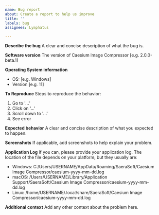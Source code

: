 ```yaml
---
name: Bug report
about: Create a report to help us improve
title: ''
labels: bug
assignees: Lymphatus

---
```


**Describe the bug**
A clear and concise description of what the bug is.

**Software version**
The version of Caesium Image Compressor [e.g. 2.0.0-beta.1]

**Operating System information**
 - OS: [e.g. Windows]
 - Version [e.g. 11]

**To Reproduce**
Steps to reproduce the behavior:
1. Go to '...'
2. Click on '...'
3. Scroll down to '...'
4. See error

**Expected behavior**
A clear and concise description of what you expected to happen.

**Screenshots**
If applicable, add screenshots to help explain your problem.

**Application Log**
If you can, please provide your application log. The location of the file depends on your platform, but they usually are:
- Windows: C:/Users/USERNAME/AppData/Roaming/SaeraSoft/Caesium Image Compressor/caesium-yyyy-mm-dd.log
- macOS: /Users/USERNAME/Library/Application Support/SaeraSoft/Caesium Image Compressor/caesium-yyyy-mm-dd.log
- Linux: /home/USERNAME/.local/share/SaeraSoft/Caesium Image Compressor/caesium-yyyy-mm-dd.log

**Additional context**
Add any other context about the problem here.
